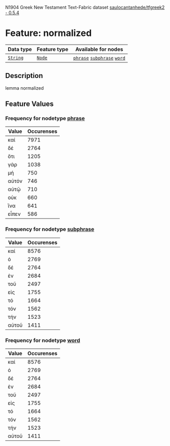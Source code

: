 N1904 Greek New Testament Text-Fabric dataset [saulocantanhede/tfgreek2 - 0.5.4](https://github.com/saulocantanhede/tfgreek2)
# Feature: normalized
Data type|Feature type|Available for nodes
---|---|---
[`String`](featurebydatatype.md#string)|[`Node`](featurebytype.md#node)| [`phrase`](featurebynodetype.md#phrase)  [`subphrase`](featurebynodetype.md#subphrase)  [`word`](featurebynodetype.md#word) 
## Description
lemma normalized
## Feature Values
### Frequency for nodetype [phrase](featurebynodetype.md#phrase)
Value|Occurenses
---|---
καί|7971
δέ|2764
ὅτι|1205
γάρ|1038
μή|750
αὐτόν|746
αὐτῷ|710
οὐκ|660
ἵνα|641
εἶπεν|586
### Frequency for nodetype [subphrase](featurebynodetype.md#subphrase)
Value|Occurenses
---|---
καί|8576
ὁ|2769
δέ|2764
ἐν|2684
τοῦ|2497
εἰς|1755
τό|1664
τόν|1562
τήν|1523
αὐτοῦ|1411
### Frequency for nodetype [word](featurebynodetype.md#word)
Value|Occurenses
---|---
καί|8576
ὁ|2769
δέ|2764
ἐν|2684
τοῦ|2497
εἰς|1755
τό|1664
τόν|1562
τήν|1523
αὐτοῦ|1411
